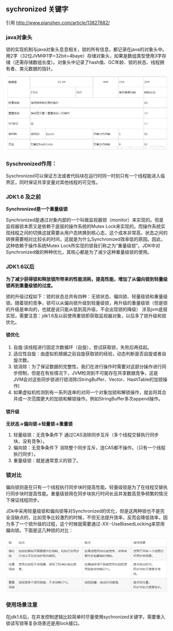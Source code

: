 ## sychronized 关键字
引用 http://www.pianshen.com/article/13827882/
### java对象头
锁的实现机制与java对象头息息相关，锁的所有信息，都记录在java的对象头中。用2字（32位JVM中1字=32bit=4baye）存储对象头，如果是数组类型使用3字存储（还需存储数组长度）。对象头中记录了hash值、GC年龄、锁的状态、线程拥有者、类元数据的指针。

![](assets/markword.png)

### Syschronized作用：
Syschronized可以保证方法或者代码块在运行时同一时刻只有一个线程能进入临界区，同时保证共享变量对其他线程的可见性。

### JDK1.6 及之前 
**Synchronized是一个重量级锁**

Synchronized是通过对象内部的一个叫做监视器锁（monitor）来实现的。但是监视器锁本质又是依赖于底层的操作系统的Mutex Lock来实现的。而操作系统实现线程之间的切换这就需要从用户态转换到核心态，这个成本非常高，状态之间的转换需要相对比较长的时间，这就是为什么Synchronized效率低的原因。因此，这种依赖于操作系统Mutex Lock所实现的锁我们称之为“重量级锁”。JDK中对Synchronized做的种种优化，其核心都是为了减少这种重量级锁的使用。

### JDK1.6以后
**为了减少获得锁和释放锁所带来的性能消耗，提高性能，增加了从偏向锁到轻量级锁再到重量级锁的过度。**

锁的升级过程如下：锁的状态总共有四种：无锁状态、偏向锁、轻量级锁和重量级锁。随着锁的竞争，锁可以从偏向锁升级到轻量级锁，再升级的重量级锁（但是锁的升级是单向的，也就是说只能从低到高升级，不会出现锁的降级）
涉及jvm底层实现，需要注意：jdk1.6及以前使用重锁即获取监视器对象，以后多了锁升级和锁优化。

#### 锁优化
1. 自旋:该线程进行固定次数循环（自旋），尝试获取锁，失败后再挂起。
2. 适应性自旋：由虚拟机根据之前自旋获取锁的经验，动态判断是否自旋或者自旋次数。
3. 锁消除：为了保证数据的完整性，我们在进行操作时需要对这部分操作进行同步控制，但是在有些情况下，JVM检测到不可能存在共享数据竞争，这是JVM会对这些同步锁进行锁消除(StringBuffer、Vector、HashTable的加锁操作)
4. 如果虚拟机检测到有一系列连串的对同一个对象加锁和解锁操作，就会将其合并成一次范围更大的加锁和解锁操作。例如StringBuffer多次append操作。

#### 锁升级
**无状态->偏向锁->轻量锁->重量锁**
1. 轻量级锁：无竞争条件下 通过CAS消除同步互斥（多个线程交替执行同步块，没有竞争）。
2. 偏向锁：无竞争条件下 消除整个同步互斥，连CAS都不操作。（只有一个线程执行同步）。
3. 重量级锁：就是通常意义的锁了。


### 锁对比
偏向锁则是在只有一个线程执行同步块时提高性能。轻量级锁是为了在线程交替执行同步块时提高性能。重量级锁用在同步块执行时间长且并发数高竞争频繁的情况下保证线程同步。

JDk中采用轻量级锁和偏向锁等对Synchronized的优化，但是这两种锁也不是完全没缺点的，比如竞争比较激烈的时候，不但无法提升效率，反而会降低效率，因为多了一个锁升级的过程，这个时候就需要通过-XX:-UseBiasedLocking来禁用偏向锁。下面是这几种锁的对比：

![](assets/锁对比.png)
### 使用场景注意

在jdk1.6后，在并发控制逻辑比较简单时尽量使用sychronized关键字。需要重入锁读写锁等复杂场景还是用lock接口。